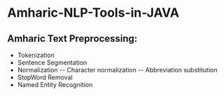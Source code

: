 # Amharic-NLP-Tools-in-JAVA
## Amharic Text Preprocessing:
- Tokenization 
- Sentence Segmentation
- Normalization
-- Character normalization 
-- Abbreviation substitution 
- StopWord Removal
- Named Entity Recognition 

